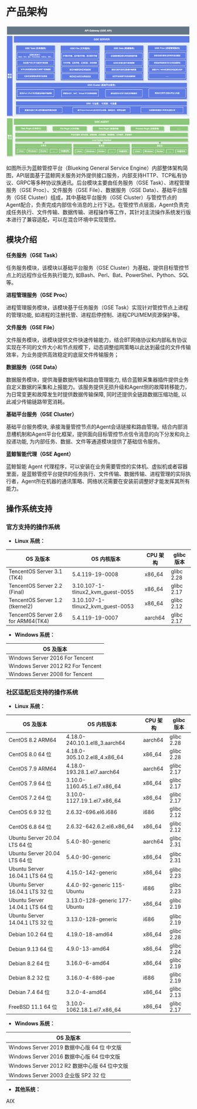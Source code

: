 # 产品架构

![product](./assets/product.png)

如图所示为蓝鲸管控平台（Blueking General Service Engine）内部整体架构简图，API层面基于蓝鲸网关服务对外提供接口服务，内部支持HTTP、TCP私有协议、GRPC等多种协议族通讯。后台模块主要由任务服务（GSE Task）、进程管理服务（GSE Proc）、文件服务（GSE File）、数据服务（GSE Data）、基础平台服务（GSE Cluster）组成，其中基础平台服务（GSE Cluster）与管控节点的Agent配合，负责完成内部信令消息的上行下达。在管控节点层面，Agent负责完成任务执行、文件传输、数据传输、进程操作等工作，其针对主流操作系统发行版本进行了兼容适配，可以在混合环境中实现管控。

## 模块介绍

**任务服务（GSE Task）**

任务服务模块，该模块以基础平台服务（GSE Cluster）为基础，提供目标管控节点上的远程作业任务执行能力, 如Bash、Perl、Bat、PowerShel、Python、SQL等。

**进程管理服务（GSE Proc）**

进程管理服务模块，该模块基于任务服务（GSE Task）实现针对管控节点上进程的管理功能, 如进程的注册托管、进程启停控制、进程CPU/MEM资源保护等。

**文件服务（GSE File）**

文件服务模块，该模块提供文件快速传输能力，结合BT网络协议和内部私有协议实现在不同的文件大小和节点规模下，动态调整组网策略以此达到最佳的文件传输效率，为业务提供高效稳定的底层文件传输服务；

**数据服务（GSE Data）**

数据服务模块，提供海量数据传输和路由管理能力, 结合蓝鲸采集器插件提供业务自定义数据的采集和上报能力。该服务提供无损升级和Agent侧的故障转移能力，为日常变更和故障发生时提供数据传输保障, 同时还提供全链路数据压缩功能, 以此减少传输链路带宽消耗。

**基础平台服务（GSE Cluster）**

基础平台服务模块, 承接海量管控节点的Agent会话链接和路由管理。结合内部消息槽机制和Agent平台化框架，提供面向目标管控节点信令消息的向下分发和向上投递功能, 为内部任务、数据、文件等通道模块提供了基础信令服务。

**蓝鲸智能代理（GSE Agent）**

蓝鲸智能 Agent 代理程序，可以安装在业务需要管控的实体机、虚拟机或者容器里面，是蓝鲸管控平台提供的任务执行、文件传输、数据传输、进程管理的实际执行者，Agent所在机器的通讯策略、网络状况需要在安装前调整好才能发挥其所有能力。

## 操作系统支持

### 官方支持的操作系统

- **Linux 系统：**

| OS 及版本 | OS 内核版本 | CPU 架构 | glibc 版本 |
|  ----  | ----  | ----  | ----  |
| TencentOS Server 3.1 (TK4) | 5.4.119-19-0008 | x86_64 | glibc 2.28 |
| TencentOS Server 2.2 (Final) | 3.10.107-1-tlinux2_kvm_guest-0055 | x86_64 | glibc 2.17 |
| TencentOS Server 1.2 (tkernel2) | 3.10.107-1-tlinux2_kvm_guest-0053 | x86_64 | glibc 2.12 |
| TencentOS Server 2.6 for ARM64(TK4) | 5.4.119-19-0007 | aarch64 | glibc 2.17 |

- **Windows 系统：**

| OS 及版本 | 
|  ----  |
| Windows Server 2016 For Tencent |
| Windows Server 2012 R2 For Tencent |
| Windows Server 2008 for Tencent |

### 社区适配后支持的操作系统

- **Linux 系统：**

| OS 及版本 | OS 内核版本 | CPU 架构 | glibc 版本 |
|  ----  | ----  | ----  | ----  |
| CentOS 8.2 ARM64 | 4.18.0-240.10.1.el8_3.aarch64 | aarch64 | glibc 2.28 |
| CentOS 8.0 64 位 | 4.18.0-305.10.2.el8_4.x86_64 | x86_64 | glibc 2.28 |
| CentOS 7.9 ARM64 | 4.18.0-193.28.1.el7.aarch64 | aarch64 | glibc 2.17 |
| CentOS 7.9 64 位 | 3.10.0-1160.45.1.el7.x86_64 | x86_64 | glibc 2.17 |
| CentOS 7.2 64 位 | 3.10.0-1127.19.1.el7.x86_64 | x86_64 | glibc 2.17 |
| CentOS 6.9 32 位 | 2.6.32-696.el6.i686 | i686 | glibc 2.12 |
| CentOS 6.8 64 位 | 2.6.32-642.6.2.el6.x86_64 | x86_64 | glibc 2.12 |
| Ubuntu Server 20.04 LTS 64 位 | 5.4.0-80-generic | aarch64 | glibc 2.31 |
| Ubuntu Server 20.04 LTS 64 位 | 5.4.0-90-generic | x86_64 | glibc 2.31 |
| Ubuntu Server 16.04.1 LTS 64 位 | 4.15.0-142-generic | x86_64 | glibc 2.23 |
| Ubuntu Server 16.04.1 LTS 32 位 | 4.4.0-92-generic 115-Ubuntu | i686 | glibc 2.23 |
| Ubuntu Server 14.04.1 LTS 64 位 | 3.13.0-128-generic 177-Ubuntu | x86_64 | glibc 2.19 |
| Ubuntu Server 14.04.1 LTS 32 位 | 3.13.0-128-generic | i686 | glibc 2.19 |
| Debian 10.2 64 位 | 4.19.0-18-amd64 | x86_64 | glibc 2.28 |
| Debian 9.13 64 位 | 4.9.0-13-amd64 | x86_64 | glibc 2.24 |
| Debian 8.2 64 位 | 3.16.0-6-amd64 | x86_64 | glibc 2.19 |
| Debian 8.2 32 位 | 3.16.0-4-686-pae | i686 | glibc 2.19 |
| Debian 7.4 64 位 | 3.2.0-4-amd64 | x86_64 | glibc 2.13 |
| FreeBSD 11.1 64 位 | 3.10.0-1062.18.1.el7.x86_64 | x86_64 | glibc 2.17 |

- **Windows 系统：**

| OS 及版本 | 
|  ----  
| Windows Server 2019 数据中心版 64 位 中文版 |
| Windows Server 2016 数据中心版 64 位中文版 |
| Windows Server 2012 R2 数据中心版 64 位中文版 |
| Windows Server 2003 企业版 SP2 32 位 |

- **其他系统：**

AIX
